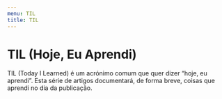```yaml
---
menu: TIL
title: TIL
---
```


# TIL (Hoje, Eu Aprendi)

TIL (Today I Learned) é um acrónimo comum que quer dizer “hoje, eu aprendi”. Esta série de artigos documentará, de forma breve, coisas que aprendi no dia da publicação.
